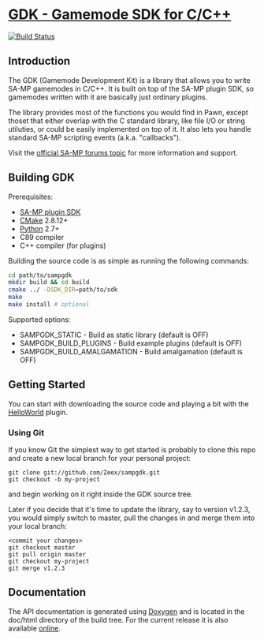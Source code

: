 [GDK - Gamemode SDK for C/C++][github]
========================================

[![Build Status][build_status]][build]

Introduction
-------------

The GDK (Gamemode Development Kit) is a library that allows you to write
SA-MP gamemodes in C/C++. It is built on top of the SA-MP plugin SDK, so
gamemodes written with it are basically just ordinary plugins.

The library provides most of the functions you would find in Pawn, except
thoset that either overlap with the C standard library, like file I/O or
string utiluties, or could be easily implemented on top of it. It also lets
you handle standard SA-MP scripting events (a.k.a. "callbacks").

Visit the [official SA-MP forums topic][topic] for more information and
support.

Building GDK
------------

Prerequisites:

* [SA-MP plugin SDK](https://github.com/Zeex/samp-plugin-sdk)
* [CMake](http://cmake.org) 2.8.12+
* [Python](http://python.org) 2.7+
* C89 compiler
* C++ compiler (for plugins)

Building the source code is as simple as running the following commands:

```sh
cd path/to/sampgdk
mkdir build && cd build
cmake ../ -DSDK_DIR=path/to/sdk
make
make install # optional
```

Supported options:

* SAMPGDK_STATIC             - Build as static library (default is OFF)
* SAMPGDK_BUILD_PLUGINS      - Build example plugins (default is OFF)
* SAMPGDK_BUILD_AMALGAMATION - Build amalgamation (default is OFF)

Getting Started
---------------

You can start with downloading the source code and playing a bit with the
[HelloWorld][helloworld] plugin.

### Using Git

If you know Git the simplest way to get started is probably to clone this
repo and create a new local branch for your personal project:

```
git clone git://github.com/Zeex/sampgdk.git
git checkout -b my-project
```

and begin working on it right inside the GDK source tree.

Later if you decide that it's time to update the library, say to version
v1.2.3, you would simply switch to master, pull the changes in and merge
them into your local branch:

```
<commit your changes>
git checkout master
git pull origin master
git checkout my-project
git merge v1.2.3
```

Documentation
-------------

The API documentation is generated using [Doxygen][doxygen] and is located
in the doc/html directory of the build tree. For the current release it is
also available [online][online-docs].

[github]: https://github.com/Zeex/sampgdk
[build]: https://travis-ci.org/Zeex/sampgdk
[build_status]: https://travis-ci.org/Zeex/sampgdk.png?branch=master
[topic]: http://forum.sa-mp.com/showthread.php?t=421090
[helloworld]: https://github.com/Zeex/sampgdk/tree/master/plugins/helloworld
[doxygen]: http://www.stack.nl/~dimitri/doxygen/
[online-docs]: http://zeex.github.io/sampgdk/doc/html/index.html
